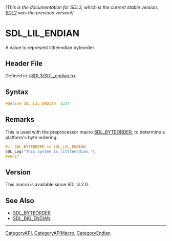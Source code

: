 ###### (This is the documentation for SDL3, which is the current stable version. [SDL2](https://wiki.libsdl.org/SDL2/) was the previous version!)
# SDL_LIL_ENDIAN

A value to represent littleendian byteorder.

## Header File

Defined in [<SDL3/SDL_endian.h>](https://github.com/libsdl-org/SDL/blob/main/include/SDL3/SDL_endian.h)

## Syntax

```c
#define SDL_LIL_ENDIAN  1234
```

## Remarks

This is used with the preprocessor macro [SDL_BYTEORDER](SDL_BYTEORDER), to
determine a platform's byte ordering:

```c
#if SDL_BYTEORDER == SDL_LIL_ENDIAN
SDL_Log("This system is littleendian.");
#endif
```

## Version

This macro is available since SDL 3.2.0.

## See Also

- [SDL_BYTEORDER](SDL_BYTEORDER)
- [SDL_BIG_ENDIAN](SDL_BIG_ENDIAN)

----
[CategoryAPI](CategoryAPI), [CategoryAPIMacro](CategoryAPIMacro), [CategoryEndian](CategoryEndian)

